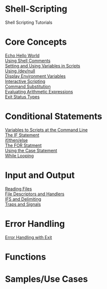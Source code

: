 # Shell-Scripting
Shell Scripting Tutorials

<h1> Core Concepts </h1>

<a href="https://github.com/gnanda1/Shell-Scripting/blob/master/scripts/hello.sh">Echo Hello World</a><br />
<a href="https://github.com/gnanda1/Shell-Scripting/blob/master/scripts/comments.sh"> Using Shell Comments </a><br />
<a href="https://github.com/gnanda1/Shell-Scripting/blob/master/scripts/variables.sh">Setting and Using Variables in Scripts</a><br />
<a href="https://github.com/gnanda1/Shell-Scripting/blob/master/scripts/null.sh">Using /dev/null</a><br />
<a href="https://github.com/gnanda1/Shell-Scripting/blob/master/scripts/env.sh">Display Environment Variables</a><br />
<a href="https://github.com/gnanda1/Shell-Scripting/blob/master/scripts/read_statement.sh">Interactive Scripting</a><br />
<a href="https://github.com/gnanda1/Shell-Scripting/blob/master/scripts/substitution.sh">Command Substitution</a><br />
<a href="https://github.com/gnanda1/Shell-Scripting/blob/master/scripts/expr.sh">Evaluating Arithmetic Expressions</a><br />
<a href="https://github.com/gnanda1/Shell-Scripting/blob/master/scripts/exit.sh">Exit Status Types</a><br />


<h1> Conditional Statements </h1>

<a href="https://github.com/gnanda1/Shell-Scripting/blob/master/scripts/passing_variables.sh">Variables to Scripts at the Command Line</a><br />
<a href="https://github.com/gnanda1/Shell-Scripting/blob/master/scripts/simpleif.sh">The IF Statement</a><br />
<a href="https://github.com/gnanda1/Shell-Scripting/blob/master/scripts/ifthenelse.sh">if/then/else</a><br />
<a href="https://github.com/gnanda1/Shell-Scripting/blob/master/scripts/forloop.sh">The FOR Statment</a><br />
<a href="https://github.com/gnanda1/Shell-Scripting/blob/master/scripts/case-statement.sh">Using the Case Statement</a><br />
<a href="https://github.com/gnanda1/Shell-Scripting/blob/master/scripts/whileloop.sh">While Looping</a><br />

<h1> Input and Output </h1>
<a href="https://github.com/gnanda1/Shell-Scripting/blob/master/scripts/read.sh">Reading Files</a><br />
<a href="https://github.com/gnanda1/Shell-Scripting/blob/master/scripts/descriptorandhandlers.sh">File Descriptors and Handlers</a><br />
<a href="https://github.com/gnanda1/Shell-Scripting/blob/master/scripts/ifsdelim.sh">IFS and Delimiting</a><br />
<a href="https://github.com/gnanda1/Shell-Scripting/blob/master/scripts/trapandsignals.sh">Traps and Signals</a><br />

<h1> Error Handling </h1>
<a href="https://github.com/gnanda1/Shell-Scripting/blob/master/scripts/errorandexit.sh">Error Handling with Exit</a><br />

<h1> Functions </h1>

<h1> Samples/Use Cases </h1>

